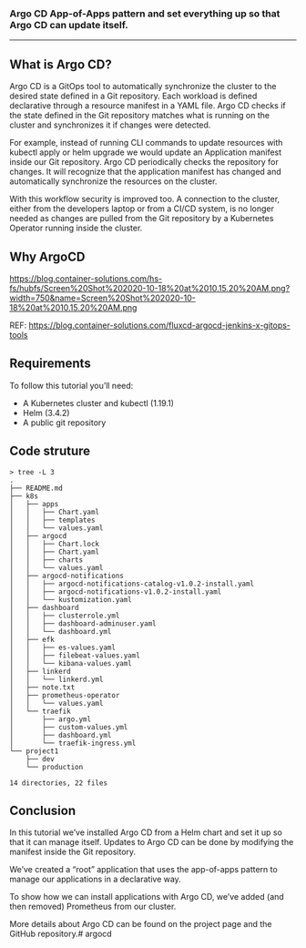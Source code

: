 ### Argo CD App-of-Apps pattern and set everything up so that Argo CD can update itself.
---
## What is Argo CD?
Argo CD is a GitOps tool to automatically synchronize the cluster to the desired state defined in a Git repository. Each workload is defined declarative through a resource manifest in a YAML file. Argo CD checks if the state defined in the Git repository matches what is running on the cluster and synchronizes it if changes were detected.

For example, instead of running CLI commands to update resources with kubectl apply or helm upgrade we would update an Application manifest inside our Git repository. Argo CD periodically checks the repository for changes. It will recognize that the application manifest has changed and automatically synchronize the resources on the cluster.

With this workflow security is improved too. A connection to the cluster, either from the developers laptop or from a CI/CD system, is no longer needed as changes are pulled from the Git repository by a Kubernetes Operator running inside the cluster.
## Why ArgoCD

https://blog.container-solutions.com/hs-fs/hubfs/Screen%20Shot%202020-10-18%20at%2010.15.20%20AM.png?width=750&name=Screen%20Shot%202020-10-18%20at%2010.15.20%20AM.png

REF: https://blog.container-solutions.com/fluxcd-argocd-jenkins-x-gitops-tools
## Requirements

To follow this tutorial you’ll need:

- A Kubernetes cluster and kubectl (1.19.1)
- Helm (3.4.2)
- A public git repository

## Code struture
```
> tree -L 3
.
├── README.md
├── k8s
│   ├── apps
│   │   ├── Chart.yaml
│   │   ├── templates
│   │   └── values.yaml
│   ├── argocd
│   │   ├── Chart.lock
│   │   ├── Chart.yaml
│   │   ├── charts
│   │   └── values.yaml
│   ├── argocd-notifications
│   │   ├── argocd-notifications-catalog-v1.0.2-install.yaml
│   │   ├── argocd-notifications-v1.0.2-install.yaml
│   │   └── kustomization.yaml
│   ├── dashboard
│   │   ├── clusterrole.yml
│   │   ├── dashboard-adminuser.yaml
│   │   └── dashboard.yml
│   ├── efk
│   │   ├── es-values.yaml
│   │   ├── filebeat-values.yaml
│   │   └── kibana-values.yaml
│   ├── linkerd
│   │   └── linkerd.yml
│   ├── note.txt
│   ├── prometheus-operator
│   │   └── values.yaml
│   └── traefik
│       ├── argo.yml
│       ├── custom-values.yml
│       ├── dashboard.yml
│       └── traefik-ingress.yml
└── project1
    ├── dev
    └── production

14 directories, 22 files
```

## Conclusion

In this tutorial we’ve installed Argo CD from a Helm chart and set it up so that it can manage itself. Updates to Argo CD can be done by modifying the manifest inside the Git repository.

We’ve created a “root” application that uses the app-of-apps pattern to manage our applications in a declarative way.

To show how we can install applications with Argo CD, we’ve added (and then removed) Prometheus from our cluster.

More details about Argo CD can be found on the project page and the GitHub repository.# argocd
